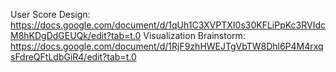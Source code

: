 User Score Design: https://docs.google.com/document/d/1qUh1C3XVPTXI0s30KFLiPpKc3RVIdcM8hKDgDdGEUQk/edit?tab=t.0
Visualization Brainstorm: https://docs.google.com/document/d/1RjF9zhHWEJTgVbTW8Dhl6P4M4rxqsFdreQFtLdbGiR4/edit?tab=t.0
